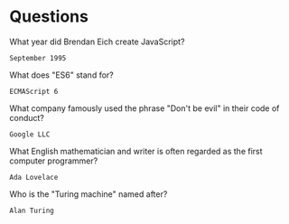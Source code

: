 # Questions
What year did Brendan Eich create JavaScript?

```
September 1995
```
What does "ES6" stand for?

```
ECMAScript 6
```
What company famously used the phrase "Don't be evil" in their code of conduct?

```
Google LLC
```
What English mathematician and writer is often regarded as the first computer programmer?

```
Ada Lovelace
```
Who is the "Turing machine" named after?

```
Alan Turing
```
```
